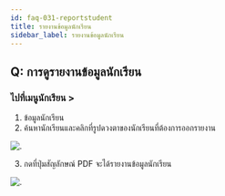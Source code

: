 ```yaml
---
id: faq-031-reportstudent
title: รายงานข้อมูลนักเรียน
sidebar_label: รายงานข้อมูลนักเรียน
---
```


## Q: การดูรายงานข้อมูลนักเรียน

### ไปที่เมนูนักเรียน >

1.  ข้อมูลนักเรียน
2.  ค้นหานักเรียนและคลิกที่รูปดวงตาของนักเรียนที่ต้องการออกรายงาน

![.](/img/manual/faq/30.jpg)

3.  กดที่ปุ่มสัญลักษณ์ PDF จะได้รายงานข้อมูลนักเรียน

![.](/img/manual/faq/30_1.jpg)
